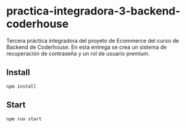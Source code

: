 # practica-integradora-3-backend-coderhouse
Tercera práctica integradora del proyeto de Ecommerce del curso de Backend de Coderhouse. En esta entrega se crea un sistema de recuperación de contraseña y un rol de usuario premium.

## Install
`npm install`

## Start
`npm run start`

